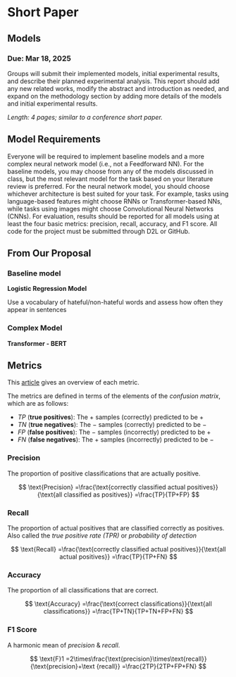 # Short Paper
## Models
### Due: Mar 18, 2025

Groups will submit their implemented models, initial experimental results, 
and describe their planned experimental analysis. This report should add any 
new related works, modify the abstract and introduction as needed, and 
expand on the methodology section by adding more details of the models and 
initial experimental results.  

*Length: 4 pages; similar to a conference short paper.*

## Model Requirements

Everyone will be required to implement baseline models and a more complex 
neural network model (i.e., not a Feedforward NN). For the baseline models, 
you may choose from any of the models discussed in class, but the most 
relevant model for the task based on your literature review is preferred. 
For the neural network model, you should choose whichever architecture is 
best suited for your task. For example, tasks using language-based features 
might choose RNNs or Transformer-based NNs, while tasks using images might 
choose Convolutional Neural Networks (CNNs). For evaluation, results should 
be reported for all models using at least the four basic metrics: precision, 
recall, accuracy, and F1 score. All code for the project must be submitted 
through D2L or GitHub.

## From Our Proposal

### Baseline model

**Logistic Regression Model**

Use a vocabulary of hateful/non-hateful words and assess how often they 
appear in sentences

### Complex Model

**Transformer - BERT**

## Metrics

This [article](https://developers.google.com/machine-learning/crash-course/classification/accuracy-precision-recall)
gives an overview of each metric.

The metrics are defined in terms of the elements of the *confusion matrix*, 
which are as follows:

- $TP$ (**true positives**): The $+$ samples (correctly) predicted to be $+$
- $TN$ (**true negatives**): The $-$ samples (correctly) predicted to be $-$
- $FP$ (**false positives**): The $-$ samples (incorrectly) predicted to be $+$
- $FN$ (**false negatives**): The $+$ samples (incorrectly) predicted to be $-$

### Precision

The proportion of positive classifications that are actually positive.

$$
\text{Precision}
=\frac{\text{correctly classified actual positives}}{\text{all classified as 
positives}}
=\frac{TP}{TP+FP}
$$

### Recall

The proportion of actual positives that are classified correctly as 
positives. Also called the *true positive rate (TPR)* or *probability of 
detection*

$$
\text{Recall}
=\frac{\text{correctly classified actual positives}}{\text{all 
actual positives}}
=\frac{TP}{TP+FN}
$$

### Accuracy

The proportion of all classifications that are correct.

$$
\text{Accuracy}
=\frac{\text{correct classifications}}{\text{all classifications}}
=\frac{TP+TN}{TP+TN+FP+FN}
$$

### F1 Score

A harmonic mean of *precision* & *recall*. 

$$
\text{F}1
=2\times\frac{\text{precision}\times\text{recall}}{\text{precision}+\text
{recall}}
=\frac{2TP}{2TP+FP+FN}
$$
